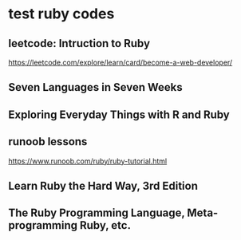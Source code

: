# test ruby codes

## leetcode: Intruction to Ruby
https://leetcode.com/explore/learn/card/become-a-web-developer/

## Seven Languages in Seven Weeks

## Exploring Everyday Things with R and Ruby

## runoob lessons
https://www.runoob.com/ruby/ruby-tutorial.html

## Learn Ruby the Hard Way, 3rd Edition

## The Ruby Programming Language, Meta-programming Ruby, etc.

